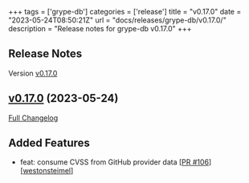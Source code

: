 +++
tags = ['grype-db']
categories = ['release']
title = "v0.17.0"
date = "2023-05-24T08:50:21Z"
url = "docs/releases/grype-db/v0.17.0/"
description = "Release notes for grype-db v0.17.0"
+++

## Release Notes

Version [v0.17.0](https://github.com/anchore/grype-db/releases/tag/v0.17.0)

## [v0.17.0](https://github.com/anchore/grype-db/tree/v0.17.0) (2023-05-24)

[Full Changelog](https://github.com/anchore/grype-db/compare/v0.16.0...v0.17.0)

## Added Features

- feat: consume CVSS from GitHub provider data [[PR #106](https://github.com/anchore/grype-db/pull/106)] [[westonsteimel](https://github.com/westonsteimel)]
